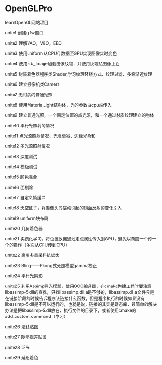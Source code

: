 # OpenGLPro
 learnOpenGL网站项目

 unite1  创建glfw窗口
 
 unite2  理解VAO，VBO，EBO
 
 unite3  使用uniform 从CPU传数据至GPU实现图像实时变色
 
 unite4  使用stb_image加载图像纹理，并使用纹理给图像上色
 
 unite5  封装着色器程序类Shader,学习纹理环绕方式、纹理过滤、多级渐近纹理
 
 unite6  建立摄像机类Camera

 unite7 无材质的普通光照

 unite8 使用Materia,Light结构体，光的参数由cpu端传入
 
 unite9  建立普通光照，一个固定位置的点光源，和一个通过材质纹理建立的物体
 
 unite10 平行光照射的情况
 
 unite11 点光源照射情况、光强衰减、边缘光柔和

 unite12 多光源照射情况

 unite13 深度测试

 unite14 模板测试

 unite15 颜色混合

 unite16 面剔除

 unite17 自定义帧缓冲

 unite18 天空盒子，将摄像头的摆动引起的镜面反射的变化引入

 unite19 uniform块布局

 unite20 几何着色器

 unite21 实例化学习，将位置数据通过定点属性传入到GPU，避免以前画一个传一个的操作（多次从CPU传到GPU）

 unite22 离屏多重采样抗锯齿

 unite23 Bling——Phong式光照模型gamma校正

 unite24 平行光阴影

 unite25 利用Assimp导入模型，使用GCC编译器，在cmake构建工程时要注意libassimp-5.dll的查找，只找libassimp.dll.a是不够的，libassimp.dll.a文件只是在链接阶段的时候告诉程序该链接什么函数，但是程序执行的时候如果没有libassimp-5.dll是不可以运行的，也就是说，链接的其实是动态库，最简单的解决办法是把libassimp-5.dll放在，执行文件的目录下，或者使用cmake的add_custom_command（学习）
 
 unite26 法线贴图
 
 unite27 陡峭视差贴图
 
 unite28 泛光

 unite29 延迟着色
